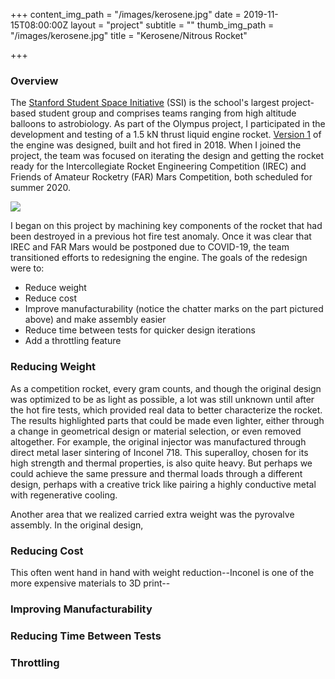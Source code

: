 +++
content_img_path = "/images/kerosene.jpg"
date = 2019-11-15T08:00:00Z
layout = "project"
subtitle = ""
thumb_img_path = "/images/kerosene.jpg"
title = "Kerosene/Nitrous Rocket"

+++
### Overview

The [Stanford Student Space Initiative](https://stanfordssi.org/) (SSI) is the school's largest project-based student group and comprises teams ranging from high altitude balloons to astrobiology. As part of the Olympus project, I participated in the development and testing of a 1.5 kN thrust liquid engine rocket. [Version 1](https://arc.aiaa.org/doi/10.2514/6.2019-4231) of the engine was designed, built and hot fired in 2018. When I joined the project, the team was focused on iterating the design and getting the rocket ready for the Intercollegiate Rocket Engineering Competition (IREC) and Friends of Amateur Rocketry (FAR) Mars Competition, both scheduled for summer 2020.

![](/images/lathe.jpg)

I began on this project by machining key components of the rocket that had been destroyed in a previous hot fire test anomaly. Once it was clear that IREC and FAR Mars would be postponed due to COVID-19, the team transitioned efforts to redesigning the engine. The goals of the redesign were to:

* Reduce weight
* Reduce cost
* Improve manufacturability (notice the chatter marks on the part pictured above) and make assembly easier
* Reduce time between tests for quicker design iterations
* Add a throttling feature

### Reducing Weight

As a competition rocket, every gram counts, and though the original design was optimized to be as light as possible, a lot was still unknown until after the hot fire tests, which provided real data to better characterize the rocket. The results highlighted parts that could be made even lighter, either through a change in geometrical design or material selection, or even removed altogether. For example, the original injector was manufactured through direct metal laser sintering of Inconel 718. This superalloy, chosen for its high strength and thermal properties, is also quite heavy. But perhaps we could achieve the same pressure and thermal loads through a different design, perhaps with a creative trick like pairing a highly conductive metal with regenerative cooling. 

Another area that we realized carried extra weight was the pyrovalve assembly. In the original design, 

### Reducing Cost

This often went hand in hand with weight reduction--Inconel is one of the more expensive materials to 3D print--

### Improving Manufacturability

### Reducing Time Between Tests

### Throttling
